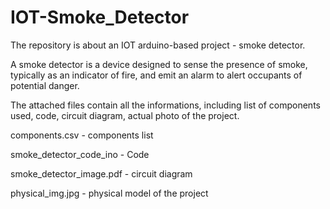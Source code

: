 # IOT-Smoke_Detector
The repository is about an IOT arduino-based project - smoke detector.

A smoke detector is a device designed to sense the presence of smoke, 
typically as an indicator of fire, and emit an alarm to alert occupants of potential danger.

The attached files contain all the informations, including list of components used, code, circuit diagram, 
actual photo of the project.


components.csv - components list

smoke_detector_code_ino - Code

smoke_detector_image.pdf - circuit diagram

physical_img.jpg - physical model of the project
